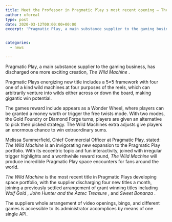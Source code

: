```yaml
---
title: Meet the Professor in Pragmatic Play s most recent opening — The Wild Machine
author: xforeal 
type: post
date: 2020-03-12T00:00:00+00:00
excerpt: 'Pragmatic Play, a main substance supplier to the gaming business, has discharged one more exciting creation, The Wild Machine '


categories:
  - news

---
```

Pragmatic Play, a main substance supplier to the gaming business, has discharged one more exciting creation, _The Wild Machine_ . 

Pragmatic Plays energizing new title includes a 5&#215;5 framework with four one of a kind wild machines at four purposes of the reels, which can arbitrarily venture into wilds either across or down the board, making gigantic win potential. 

The games reward include appears as a Wonder Wheel, where players can be granted a money worth or trigger the free twists mode. With two modes, the Gold Foundry or Diamond Forge turns, players are given an alternative to pick their picked strategy. The Wild Machines extra adjusts give players an enormous chance to win extraordinary sums. 

Melissa Summerfield, Chief Commercial Officer at Pragmatic Play, stated: _The Wild Machine_ is an invigorating new expansion to the Pragmatic Play portfolio. With its eccentric topic and fun interactivity, joined with irregular trigger highlights and a worthwhile reward round, _The Wild Machine_ will produce incredible Pragmatic Play space encounters for fans around the world. 

_The Wild Machine_ is the most recent title in Pragmatic Plays developing space portfolio, with the supplier discharging four new titles a month, joining a previously settled arrangement of grant winning titles including _Wolf Gold_ , _John Hunter and the Aztec Treasure_ , and _Sweet Bonanza_ . 

The suppliers whole arrangement of video openings, bingo, and different games is accessible to its administrator accomplices by means of one single API.